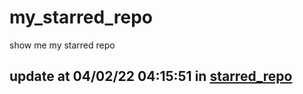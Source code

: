 # my_starred_repo
show me my starred repo

update at 04/02/22 04:15:51 in [starred_repo](./index.html)
---


